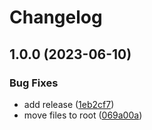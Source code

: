 # Changelog

## 1.0.0 (2023-06-10)


### Bug Fixes

* add release ([1eb2cf7](https://github.com/ptcdevs/expressts-restapi/commit/1eb2cf7245bfa398ddc26548d8e3660e2acc729d))
* move files to root ([069a00a](https://github.com/ptcdevs/expressts-restapi/commit/069a00a0e80187a45f2fdd4d9ea8625cd59a61f5))
